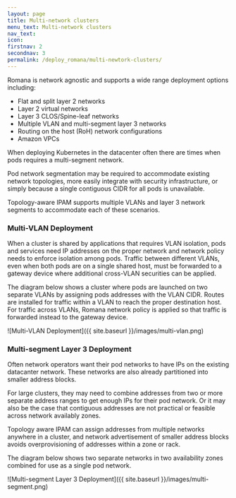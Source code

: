 ```yaml
---
layout: page
title: Multi-network clusters
menu_text: Multi-network clusters
nav_text:
icon:
firstnav: 2
secondnav: 3
permalink: /deploy_romana/multi-newtork-clusters/
---
```


Romana is network agnostic and supports a wide range deployment options including:

* Flat and split layer 2 networks
* Layer 2 virtual networks
* Layer 3 CLOS/Spine-leaf networks
* Multiple VLAN and multi-segment layer 3 networks
* Routing on the host (RoH) network configurations
* Amazon VPCs

When deploying Kubernetes in the datacenter often there are times when pods requires a multi-segment network.

Pod network segmentation may be required to accommodate existing network topologies, more easily integrate with security infrastructure, or simply because a single contiguous CIDR for all pods is unavailable.

Topology-aware IPAM supports multiple VLANs and layer 3 network segments to accommodate each of these scenarios.

### Multi-VLAN Deployment

When a cluster is shared by applications that requires VLAN isolation, pods and services need IP addresses on the proper network and network policy needs to enforce isolation among pods. Traffic between different VLANs, even when both pods are on a single shared host, must be forwarded to a gateway device where additional cross-VLAN securities can be applied.

The diagram below shows a cluster where pods are launched on two separate VLANs by assigning pods addresses with the VLAN CIDR. Routes are installed for traffic within a VLAN to reach the proper destination host. For traffic across VLANs, Romana network policy is applied so that traffic is forwarded instead to the gateway device.

![Multi-VLAN Deployment]({{ site.baseurl }}/images/multi-vlan.png)

### Multi-segment Layer 3 Deployment

Often network operators want their pod networks to have IPs on the existing datacanter network. These networks are also already partitioned into smaller address blocks.

For large clusters, they may need to combine addresses from two or more separate address ranges to get enough IPs for their pod network. Or it may also be the case that contiguous addresses are not practical or feasible across network availably zones.

Topology aware IPAM can assign addresses from multiple networks anywhere in a cluster, and network advertisement of smaller address blocks avoids overprovisioning of addresses within a zone or rack.

The diagram below shows two separate networks in two availability zones combined for use as a single pod network.

![Multi-segment Layer 3 Deployment]({{ site.baseurl }}/images/multi-segment.png)

